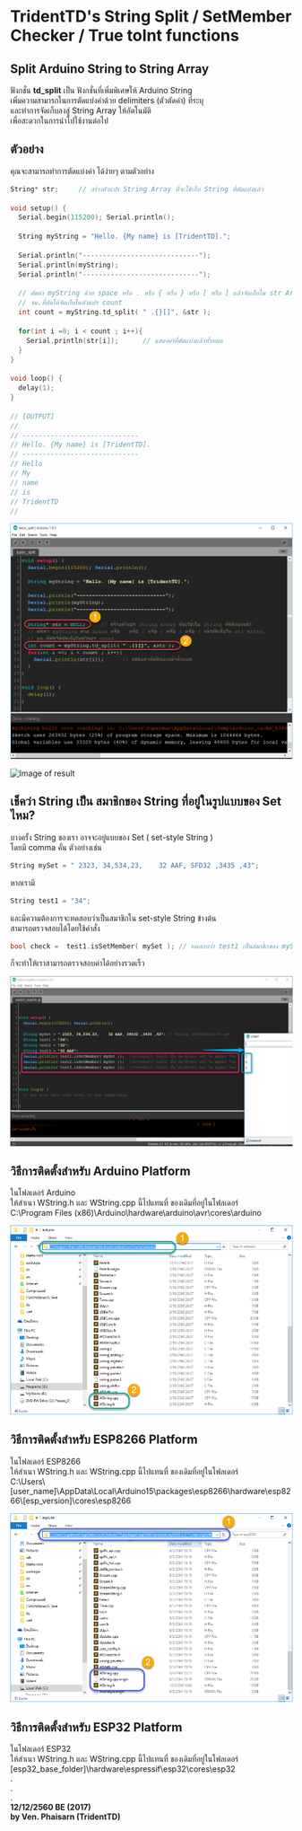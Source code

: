 # TridentTD's String Split /  SetMember Checker / True toInt functions 
Split Arduino String to String Array  
------------------------------------  

ฟังกชั่น **td_split** เป็น ฟังกชั่นที่เพิ่มพิเศษให้ Arduino String  
เพิ่มความสามารถในการตัดแบ่งคำด้วย delimiters (ตัวตัดคำ) ที่ระบุ  
และทำการจัดเก็บลงสู่ String Array ให้อัตโนมัติ  
เพื่อสะดวกในการนำไปใช้งานต่อไป  

ตัวอย่าง
-------
คุณจะสามารถทำการตัดแบ่งคำ ได้ง่ายๆ ตามตัวอย่าง

```c
String* str;     // สร้างตัวแปร String Array ที่จะใช้เก็บ String ที่ตัดแบ่งแล้ว

void setup() {
  Serial.begin(115200); Serial.println();
  
  String myString = "Hello. {My name} is [TridentTD].";
  
  Serial.println("-----------------------------");
  Serial.println(myString);
  Serial.println("-----------------------------");

  // ตัดคำ myString ด้วย space หรือ . หรือ { หรือ } หรือ [ หรือ ] แล้วจัดเก็บใน str Array, 
  // จน.ที่ตัดได้จัดเก็บในตัวแปร count
  int count = myString.td_split( " .{}[]", &str ); 
  
  for(int i =0; i < count ; i++){
    Serial.println(str[i]);      // แสดงคำที่ตัดแบ่งแล้วทั้งหมด
  }
}

void loop() {
  delay(1);
}

// [OUTPUT]
//
// -----------------------------
// Hello. {My name} is [TridentTD].
// -----------------------------
// Hello
// My
// name
// is
// TridentTD
//
```

![Image of code compare](code_compare.png)  

![Image of result](result.png)

เช็คว่า String เป็น สมาชิกของ String ที่อยู่ในรูปแบบของ Set ไหม?  
------------------------------------  
บางครั้ง String ของเรา อาจจะอยู่แบบของ Set  ( set-style String )  
โดยมี comma คั่น ตัวอย่างเช่น  

```c
String mySet = " 2323, 34,534,23,    32 AAF, SFD32 ,3435 ,43"; 
```

หากเรามี 
```c
String test1 = "34"; 
```
และมีความต้องการจะทดสอบว่าเป็นสมาชิกใน set-style String ข้างต้น  
สามารถตรวจสอบได้โดยใช้คำสั่ง

```c
bool check =  test1.isSetMember( mySet ); // ทดสอบว่า test1 เป็นสมาชิกของ mySet ไหม
```

ก็จะทำให้เราสามารถตรวจสอบค่าได้อย่างรวดเร็ว  
 
![Image of_memberchecker](setmember.png)  
  
## วิธีการติดตั้งสำหรับ Arduino Platform  
ในโฟลเดอร์ Arduino  
ให้สำเนา WString.h และ WString.cpp นี้ไปแทนที่ ของเดิมที่อยู่ในโฟลเดอร์   
C:\Program Files (x86)\Arduino\hardware\arduino\avr\cores\arduino  

![Image of_arduinosetup](arduino_setup.png)  

## วิธีการติดตั้งสำหรับ ESP8266 Platform  
ในโฟลเดอร์ ESP8266  
ให้สำเนา WString.h และ WString.cpp นี้ไปแทนที่ ของเดิมที่อยู่ในโฟลเดอร์   
C:\Users\\[user_name]\\AppData\Local\Arduino15\packages\esp8266\hardware\esp8266\\[esp_version]\\cores\esp8266

![Image of_esp8266setup](esp8266_setup.png)  

## วิธีการติดตั้งสำหรับ ESP32 Platform  
ในโฟลเดอร์ ESP32  
ให้สำเนา WString.h และ WString.cpp นี้ไปแทนที่ ของเดิมที่อยู่ในโฟลเดอร์  
[esp32_base_folder]\\hardware\espressif\esp32\cores\esp32  
.  
.  
.  
**12/12/2560 BE (2017)**  
**by Ven. Phaisarn (TridentTD)**  
